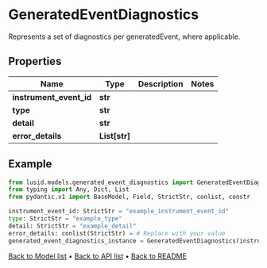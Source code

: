 # GeneratedEventDiagnostics

Represents a set of diagnostics per generatedEvent, where applicable.
## Properties
Name | Type | Description | Notes
------------ | ------------- | ------------- | -------------
**instrument_event_id** | **str** |  | 
**type** | **str** |  | 
**detail** | **str** |  | 
**error_details** | **List[str]** |  | 
## Example

```python
from lusid.models.generated_event_diagnostics import GeneratedEventDiagnostics
from typing import Any, Dict, List
from pydantic.v1 import BaseModel, Field, StrictStr, conlist, constr

instrument_event_id: StrictStr = "example_instrument_event_id"
type: StrictStr = "example_type"
detail: StrictStr = "example_detail"
error_details: conlist(StrictStr) = # Replace with your value
generated_event_diagnostics_instance = GeneratedEventDiagnostics(instrument_event_id=instrument_event_id, type=type, detail=detail, error_details=error_details)

```

[Back to Model list](../README.md#documentation-for-models) &#8226; [Back to API list](../README.md#documentation-for-api-endpoints) &#8226; [Back to README](../README.md)

